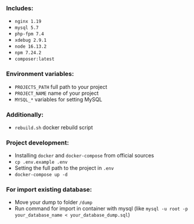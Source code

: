 ### Includes:
- `nginx 1.19`
- `mysql 5.7`
- `php-fpm 7.4`
- `xdebug 2.9.1`
- `node 16.13.2`
- `npm 7.24.2`
- `composer:latest`

### Environment variables:
- `PROJECTS_PATH` full path to your project
- `PROJECT_NAME` name of your project
- `MYSQL_*` variables for setting MySQL

### Additionally:
- `rebuild.sh` docker rebuild script

### Project development:
- Installing `docker` and `docker-compose` from official sources
- `cp .env.example .env`
- Setting the full path to the project in `.env`
- `docker-compose up -d`

### For import existing database:
- Move your dump to folder `/dump`
- Run command for import in container with mysql (like `mysql -u root -p your_database_name < your_database_dump.sql`)
